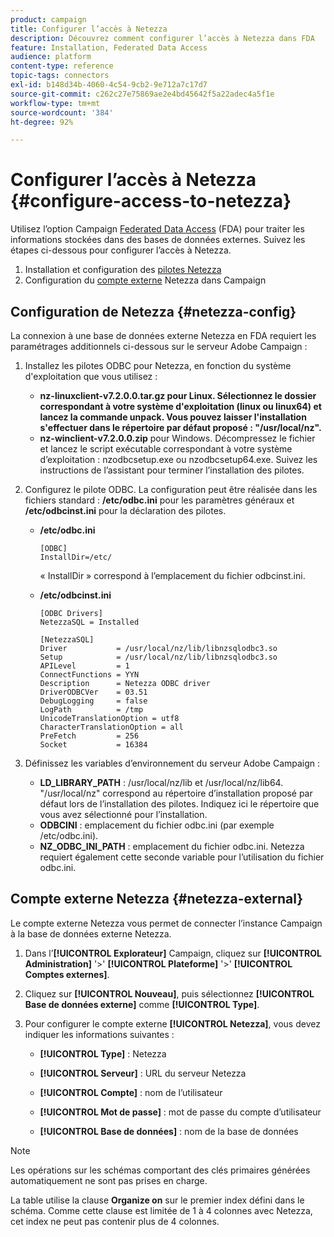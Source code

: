 ```yaml
---
product: campaign
title: Configurer l’accès à Netezza
description: Découvrez comment configurer l’accès à Netezza dans FDA
feature: Installation, Federated Data Access
audience: platform
content-type: reference
topic-tags: connectors
exl-id: b148d34b-4060-4c54-9cb2-9e712a7c17d7
source-git-commit: c262c27e75869ae2e4bd45642f5a22adec4a5f1e
workflow-type: tm+mt
source-wordcount: '384'
ht-degree: 92%

---
```


# Configurer l’accès à Netezza {#configure-access-to-netezza}



Utilisez l’option Campaign [Federated Data Access](../../installation/using/about-fda.md) (FDA) pour traiter les informations stockées dans des bases de données externes. Suivez les étapes ci-dessous pour configurer l’accès à Netezza.

1. Installation et configuration des [pilotes Netezza](#netezza-config)
1. Configuration du [compte externe](#netezza-external) Netezza dans Campaign

## Configuration de Netezza {#netezza-config}

La connexion à une base de données externe Netezza en FDA requiert les paramétrages additionnels ci-dessous sur le serveur Adobe Campaign :

1. Installez les pilotes ODBC pour Netezza, en fonction du système d&#39;exploitation que vous utilisez :

   * **nz-linuxclient-v7.2.0.0.tar.gz pour Linux. Sélectionnez le dossier correspondant à votre système d&#39;exploitation (linux ou linux64) et lancez la commande unpack. Vous pouvez laisser l&#39;installation s&#39;effectuer dans le répertoire par défaut proposé : &quot;/usr/local/nz&quot;.**
   * **nz-winclient-v7.2.0.0.zip** pour Windows. Décompressez le fichier et lancez le script exécutable correspondant à votre système d’exploitation : nzodbcsetup.exe ou nzodbcsetup64.exe. Suivez les instructions de l’assistant pour terminer l’installation des pilotes.

1. Configurez le pilote ODBC. La configuration peut être réalisée dans les fichiers standard : **/etc/odbc.ini** pour les paramètres généraux et **/etc/odbcinst.ini** pour la déclaration des pilotes.

   * **/etc/odbc.ini**

     ```
     [ODBC]
     InstallDir=/etc/
     ```

     « InstallDir » correspond à l’emplacement du fichier odbcinst.ini.

   * **/etc/odbcinst.ini**

     ```
     [ODBC Drivers]
     NetezzaSQL = Installed
     
     [NetezzaSQL]
     Driver           = /usr/local/nz/lib/libnzsqlodbc3.so
     Setup            = /usr/local/nz/lib/libnzsqlodbc3.so
     APILevel         = 1
     ConnectFunctions = YYN
     Description      = Netezza ODBC driver
     DriverODBCVer    = 03.51
     DebugLogging     = false
     LogPath          = /tmp
     UnicodeTranslationOption = utf8
     CharacterTranslationOption = all
     PreFetch         = 256
     Socket           = 16384
     ```

1. Définissez les variables d’environnement du serveur Adobe Campaign :

   * **LD_LIBRARY_PATH** : /usr/local/nz/lib et /usr/local/nz/lib64. &quot;/usr/local/nz&quot; correspond au répertoire d’installation proposé par défaut lors de l’installation des pilotes. Indiquez ici le répertoire que vous avez sélectionné pour l’installation.
   * **ODBCINI** : emplacement du fichier odbc.ini (par exemple /etc/odbc.ini).
   * **NZ_ODBC_INI_PATH** : emplacement du fichier odbc.ini. Netezza requiert également cette seconde variable pour l’utilisation du fichier odbc.ini.

## Compte externe Netezza {#netezza-external}

Le compte externe Netezza vous permet de connecter l’instance Campaign à la base de données externe Netezza.

1. Dans l’**[!UICONTROL Explorateur]** Campaign, cliquez sur **[!UICONTROL Administration]** &#39;>&#39; **[!UICONTROL Plateforme]** &#39;>&#39; **[!UICONTROL Comptes externes]**.

1. Cliquez sur **[!UICONTROL Nouveau]**, puis sélectionnez **[!UICONTROL Base de données externe]** comme **[!UICONTROL Type]**.

1. Pour configurer le compte externe **[!UICONTROL Netezza]**, vous devez indiquer les informations suivantes :

   * **[!UICONTROL Type]** : Netezza

   * **[!UICONTROL Serveur]** : URL du serveur Netezza

   * **[!UICONTROL Compte]** : nom de l’utilisateur

   * **[!UICONTROL Mot de passe]** : mot de passe du compte d’utilisateur

   * **[!UICONTROL Base de données]** : nom de la base de données

>[!NOTE]
>
>Les opérations sur les schémas comportant des clés primaires générées automatiquement ne sont pas prises en charge.
>
>La table utilise la clause **Organize on** sur le premier index défini dans le schéma. Comme cette clause est limitée de 1 à 4 colonnes avec Netezza, cet index ne peut pas contenir plus de 4 colonnes.

